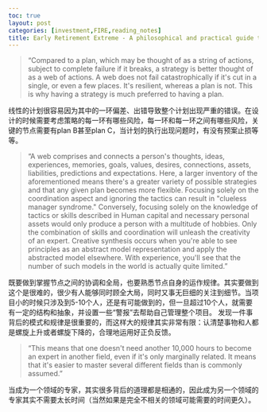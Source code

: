 ```yaml
---
toc: true
layout: post
categories: [investment,FIRE,reading_notes]
title: Early Retirement Extreme - A philosophical and practical guide to financial independence - 12
---
```

> “Compared to a plan, which may be thought of as a string of actions, subject to complete failure if it breaks, a strategy is better thought of as a web of actions. A web does not fail catastrophically if it's cut in a single, or even a few places. It's resilient, whereas a plan is not. This is why having a strategy is much preferred to having a plan.

线性的计划很容易因为其中的一环偏差、出错导致整个计划出现严重的错误。在设计的时候需要考虑策略的每一环有哪些风险，每一环和每一环之间有哪些风险，关键的节点需要有plan B甚至plan C，当计划的执行出现问题时，有没有预案止损等等。

> “A web comprises and connects a person's thoughts, ideas, experiences, memories, goals, values, desires, connections, assets, liabilities, predictions and expectations. Here, a larger inventory of the aforementioned means there's a greater variety of possible strategies and that any given plan becomes more flexible. Focusing solely on the coordination aspect and ignoring the tactics can result in "clueless manager syndrome." Conversely, focusing solely on the knowledge of tactics or skills described in Human capital and necessary personal assets would only produce a person with a multitude of hobbies. Only the combination of skills and coordination will unleash the creativity of an expert. Creative synthesis occurs when you're able to see principles as an abstract model representation and apply the abstracted model elsewhere. With experience, you'll see that the number of such models in the world is actually quite limited.”

既要做到掌握节点之间的协调和全局，也要熟悉节点自身的运作规律。其实要做到这个是很难的，很少有人能够同时顾全大局，同时又事无巨细的关注到细节。当项目小的时候只涉及到5-10个人，还是有可能做到的，但一旦超过10个人，就需要有一定的结构和抽象，并设置一些“警报”去帮助自己管理整个项目。
发现一件事背后的模式和规律是很重要的，而这样大的规律其实非常有限：认清楚事物和人都是螺旋上升或者螺旋下降的，合理地运用好正负反馈。

> “This means that one doesn't need another 10,000 hours to become an expert in another field, even if it's only marginally related. It means that it's easier to master several different fields than is commonly assumed.”

当成为一个领域的专家，其实很多背后的道理都是相通的，因此成为另一个领域的专家其实不需要太长时间（当然如果是完全不相关的领域可能需要的时间更久）。

